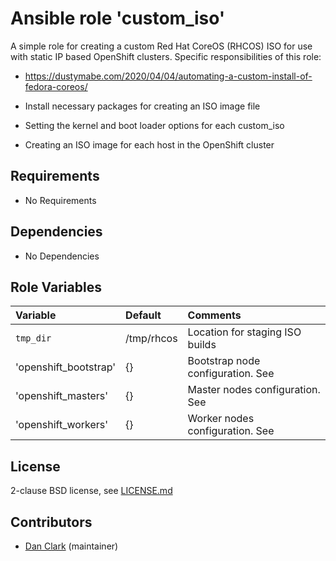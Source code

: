 # Ansible role 'custom_iso'

A simple role for creating a custom Red Hat CoreOS (RHCOS) ISO for use with static IP based OpenShift clusters. Specific responsibilities of this role:

- https://dustymabe.com/2020/04/04/automating-a-custom-install-of-fedora-coreos/

- Install necessary packages for creating an ISO image file
- Setting the kernel and boot loader options for each custom_iso
- Creating an ISO image for each host in the OpenShift cluster

## Requirements

- No Requirements

## Dependencies

- No Dependencies

## Role Variables

| Variable                                     | Default                       | Comments                                                                                |
| :---                                         | :---                          | :---                                                                                    |
| `tmp_dir`                                    | /tmp/rhcos                    | Location for staging ISO builds                                                         |
| 'openshift_bootstrap'                        | {}                            | Bootstrap node configuration. See |
| 'openshift_masters'                          | {}                            | Master nodes configuration. See |
| 'openshift_workers'                          | {}                            | Worker nodes configuration. See |

## License

2-clause BSD license, see [LICENSE.md](LICENSE.md)

## Contributors

- [Dan Clark](https://github.com/dmc5179/) (maintainer)
